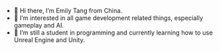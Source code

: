 - 👋 Hi there, I’m Emily Tang from China.
- 👀 I’m interested in all game development related things, especially gameplay and AI.
- 🌱 I’m still a student in programming and currently learning how to use Unreal Engine and Unity.

<!---
emily-tang413/emily-tang413 is a ✨ special ✨ repository because its `README.md` (this file) appears on your GitHub profile.
You can click the Preview link to take a look at your changes.
--->
